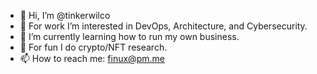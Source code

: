 - 👋 Hi, I’m @tinkerwilco
- 👀 For work I’m interested in DevOps, Architecture, and Cybersecurity.
- 🌱 I’m currently learning how to run my own business.
- 💞️ For fun I do crypto/NFT research.
- 📫 How to reach me: finux@pm.me

<!---
tinkerwilco/tinkerwilco is a ✨ special ✨ repository because its `README.md` (this file) appears on your GitHub profile.
You can click the Preview link to take a look at your changes.
--->
